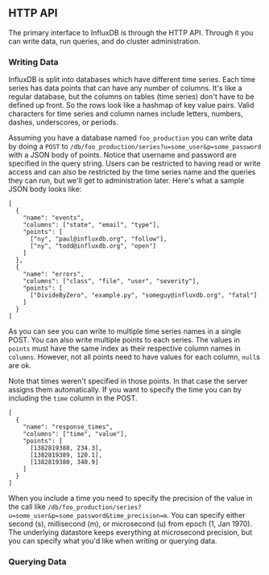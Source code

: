 ## HTTP API

The primary interface to InfluxDB is through the HTTP API. Through it you can write data, run queries, and do cluster administration.

### Writing Data

InfluxDB is split into databases which have different time series. Each time series has data points that can have any number of columns. It's like a regular database, but the columns on tables (time series) don't have to be defined up front. So the rows look like a hashmap of key value pairs. Valid characters for time series and column names include letters, numbers, dashes, underscores, or periods.

Assuming you have a database named `foo_production` you can write data by doing a `POST` to `/db/foo_production/series?u=some_user&p=some_password` with a JSON body of points. Notice that username and password are specified in the query string. Users can be restricted to having read or write access and can also be restricted by the time series name and the queries they can run, but we'll get to administration later. Here's what a sample JSON body looks like:

    [
      {
        "name": "events",
        "columns": ["state", "email", "type"],
        "points": [
          ["ny", "paul@influxdb.org", "follow"],
          ["ny", "todd@influxdb.org", "open"]
        ]
      },
      {
        "name": "errors",
        "columns": ["class", "file", "user", "severity"],
        "points": [
          ["DivideByZero", "example.py", "someguy@influxdb.org", "fatal"]
        ]
      }
    ]

As you can see you can write to multiple time series names in a single POST. You can also write multiple points to each series. The values in `points` must have the same index as their respective column names in `columns`. However, not all points need to have values for each column, `null`s are ok.

Note that times weren't specified in those points. In that case the server assigns them automatically. If you want to specify the time you can by including the `time` column in the POST.

    [
      {
        "name": "response_times",
        "columns": ["time", "value"],
        "points": [
          [1382819388, 234.3],
          [1382819389, 120.1],
          [1382819380, 340.9]
        ]
      }
    ]

When you include a time you need to specify the precision of the value in the call like `/db/foo_production/series?u=some_user&p=some_password&time_precision=m`. You can specify either second (s), millisecond (m), or microsecond (u) from epoch (1, Jan 1970). The underlying datastore keeps everything at microsecond precision, but you can specify what you'd like when writing or querying data.

### Querying Data
